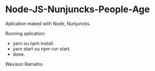 # Node-JS-Nunjuncks-People-Age
Aplication maked with Node, Nunjuncks.

Running aplication:
- yarn ou npm install.
- yarn start ou npm run start.
- done.

Wevison Ramalho
